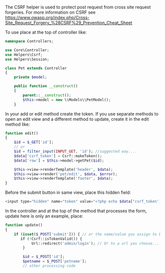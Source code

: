 The CSRF helper is used to protect post request from cross site request forgeries. For more information on CSRF see
<a href='https://www.owasp.org/index.php/Cross-Site_Request_Forgery_%28CSRF%29_Prevention_Cheat_Sheet'>https://www.owasp.org/index.php/Cross-Site_Request_Forgery_%28CSRF%29_Prevention_Cheat_Sheet</a>

To use place at the top of controller like:

```php
namespace Controllers;

use Core\Controller;
use Helpers\Csrf;
use Helpers\Session;

class Pet extends Controller
{
    private $model;

    public function __construct()
    {
        parent::__construct();
        $this->model = new \\Models\\PetModel();
    }
```

In your add or edit method create the token. If you use separate methods to open an edit view and a different method to update, create it in the edit method like:

```php
function edit()
{
    $id = $_GET['id'];
    // or
    $id = filter_input(INPUT_GET, 'id'); //suggested way....
    $data['csrf_token'] = Csrf::makeToken();
    $data['row'] = $this->model->getPet($id);

    $this->view->renderTemplate('header', $data);
    $this->view->render('pet/edit', $data, $error);
    $this->view->renderTemplate('footer', $data);
}
```

Before the submit button in same view, place this hidden field:

```php
<input type="hidden" name="token" value="<?php echo $data['csrf_token']; ?>" />
```

In the controller and at the top of the method that processes the form, update here is only an example, place:

```php
function update()
{
    if (isset($_POST['submit'])) { // or the name/value you assign to button.
       if (!Csrf::isTokenValid()) {
            Url::redirect('admin/login'); // Or to a url you choose.......
        }

        $id = $_POST['id'];
        $petname = $_POST['petname'];
        // other processing code
```
